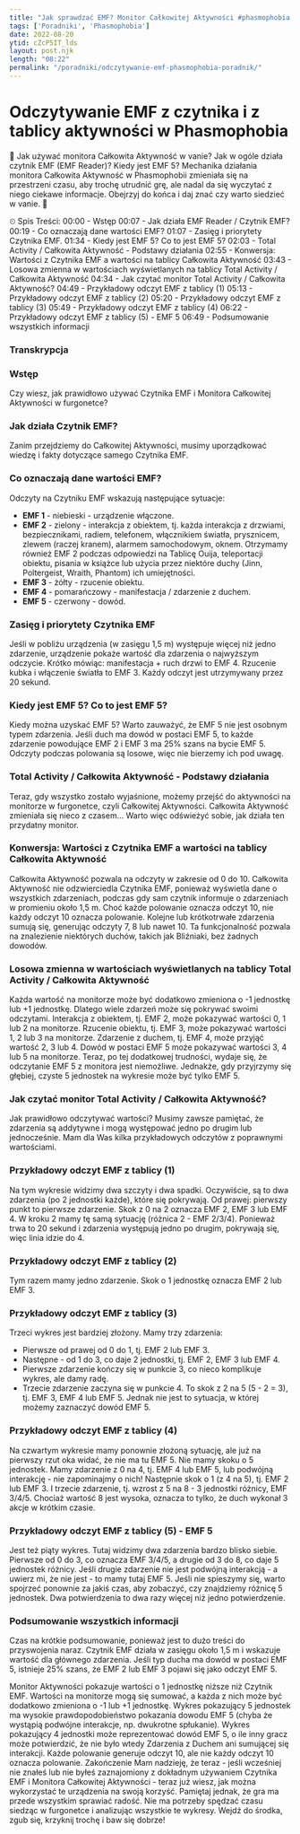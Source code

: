 ```yaml
---
title: "Jak sprawdzać EMF? Monitor Całkowitej Aktywności #phasmophobia #poradnik 2022"
tags: ['Poradniki', 'Phasmophobia']
date: 2022-08-20
ytid: cZcP5IT_lds
layout: post.njk
length: "08:22"
permalink: "/poradniki/odczytywanie-emf-phasmophobia-poradnik/"
---
```


# Odczytywanie EMF z czytnika i z tablicy aktywności w Phasmophobia

👋 Jak używać monitora Całkowita Aktywność w vanie? Jak w ogóle działa czytnik EMF (EMF Reader)? Kiedy jest EMF 5? Mechanika działania monitora Całkowita Aktywność w Phasmophobii zmieniała się na przestrzeni czasu, aby trochę utrudnić grę, ale nadal da się wyczytać z niego ciekawe informacje. Obejrzyj do końca i daj znać czy warto siedzieć w vanie. 🤔


⏲ Spis Treści:
00:00 - Wstęp
00:07 - Jak działa EMF Reader / Czytnik EMF?
00:19 - Co oznaczają dane wartości EMF?
01:07 - Zasięg i priorytety Czytnika EMF.
01:34 - Kiedy jest EMF 5? Co to jest EMF 5?
02:03 - Total Activity / Całkowita Aktywność - Podstawy działania
02:55 - Konwersja: Wartości z Czytnika EMF a wartości na tablicy Całkowita Aktywność
03:43 - Losowa zmienna w wartościach wyświetlanych na tablicy Total Activity / Całkowita Aktywność
04:34 - Jak czytać monitor Total Activity / Całkowita Aktywność?
04:49 - Przykładowy odczyt EMF z tablicy (1)
05:13 - Przykładowy odczyt EMF z tablicy (2)
05:20 - Przykładowy odczyt EMF z tablicy (3)
05:49 - Przykładowy odczyt EMF z tablicy (4)
06:22 - Przykładowy odczyt EMF z tablicy (5) - EMF 5
06:49 - Podsumowanie wszystkich informacji


<h3 id="transkrypcja">Transkrypcja</h3>

### Wstęp
Czy wiesz, jak prawidłowo używać Czytnika EMF i Monitora Całkowitej Aktywności w furgonetce?

### Jak działa Czytnik EMF?
Zanim przejdziemy do Całkowitej Aktywności, musimy uporządkować wiedzę i fakty dotyczące samego Czytnika EMF.

### Co oznaczają dane wartości EMF?
Odczyty na Czytniku EMF wskazują następujące sytuacje:
- **EMF 1** - niebieski - urządzenie włączone.
- **EMF 2** - zielony - interakcja z obiektem, tj. każda interakcja z drzwiami, bezpiecznikami, radiem, telefonem, włącznikiem światła, prysznicem, zlewem (raczej kranem), alarmem samochodowym, oknem. Otrzymamy również EMF 2 podczas odpowiedzi na Tablicę Ouija, teleportacji obiektu, pisania w książce lub użycia przez niektóre duchy (Jinn, Poltergeist, Wraith, Phantom) ich umiejętności.
- **EMF 3** - żółty - rzucenie obiektu.
- **EMF 4** - pomarańczowy - manifestacja / zdarzenie z duchem.
- **EMF 5** - czerwony - dowód.

### Zasięg i priorytety Czytnika EMF
Jeśli w pobliżu urządzenia (w zasięgu 1,5 m) występuje więcej niż jedno zdarzenie, urządzenie pokaże wartość dla zdarzenia o najwyższym odczycie. Krótko mówiąc: manifestacja + ruch drzwi to EMF 4. Rzucenie kubka i włączenie światła to EMF 3. Każdy odczyt jest utrzymywany przez 20 sekund.

### Kiedy jest EMF 5? Co to jest EMF 5?
Kiedy można uzyskać EMF 5? Warto zauważyć, że EMF 5 nie jest osobnym typem zdarzenia. Jeśli duch ma dowód w postaci EMF 5, to każde zdarzenie powodujące EMF 2 i EMF 3 ma 25% szans na bycie EMF 5. Odczyty podczas polowania są losowe, więc nie bierzemy ich pod uwagę.

### Total Activity / Całkowita Aktywność - Podstawy działania
Teraz, gdy wszystko zostało wyjaśnione, możemy przejść do aktywności na monitorze w furgonetce, czyli Całkowitej Aktywności. Całkowita Aktywność zmieniała się nieco z czasem... Warto więc odświeżyć sobie, jak działa ten przydatny monitor.

### Konwersja: Wartości z Czytnika EMF a wartości na tablicy Całkowita Aktywność
Całkowita Aktywność pozwala na odczyty w zakresie od 0 do 10. Całkowita Aktywność nie odzwierciedla Czytnika EMF, ponieważ wyświetla dane o wszystkich zdarzeniach, podczas gdy sam czytnik informuje o zdarzeniach w promieniu około 1,5 m. Choć każde polowanie oznacza odczyt 10, nie każdy odczyt 10 oznacza polowanie. Kolejne lub krótkotrwałe zdarzenia sumują się, generując odczyty 7, 8 lub nawet 10. Ta funkcjonalność pozwala na znalezienie niektórych duchów, takich jak Bliźniaki, bez żadnych dowodów.

### Losowa zmienna w wartościach wyświetlanych na tablicy Total Activity / Całkowita Aktywność
Każda wartość na monitorze może być dodatkowo zmieniona o -1 jednostkę lub +1 jednostkę. Dlatego wiele zdarzeń może się pokrywać swoimi odczytami. Interakcja z obiektem, tj. EMF 2, może pokazywać wartości 0, 1 lub 2 na monitorze. Rzucenie obiektu, tj. EMF 3, może pokazywać wartości 1, 2 lub 3 na monitorze. Zdarzenie z duchem, tj. EMF 4, może przyjąć wartość 2, 3 lub 4. Dowód w postaci EMF 5 może pokazywać wartości 3, 4 lub 5 na monitorze. Teraz, po tej dodatkowej trudności, wydaje się, że odczytanie EMF 5 z monitora jest niemożliwe. Jednakże, gdy przyjrzymy się głębiej, czyste 5 jednostek na wykresie może być tylko EMF 5.

### Jak czytać monitor Total Activity / Całkowita Aktywność?
Jak prawidłowo odczytywać wartości? Musimy zawsze pamiętać, że zdarzenia są addytywne i mogą występować jedno po drugim lub jednocześnie. Mam dla Was kilka przykładowych odczytów z poprawnymi wartościami.

### Przykładowy odczyt EMF z tablicy (1)
Na tym wykresie widzimy dwa szczyty i dwa spadki. Oczywiście, są to dwa zdarzenia (po 2 jednostki każde), które się pokrywają. Od prawej: pierwszy punkt to pierwsze zdarzenie. Skok z 0 na 2 oznacza EMF 2, EMF 3 lub EMF 4. W kroku 2 mamy tę samą sytuację (różnica 2 - EMF 2/3/4). Ponieważ trwa to 20 sekund i zdarzenia występują jedno po drugim, pokrywają się, więc linia idzie do 4.

### Przykładowy odczyt EMF z tablicy (2)
Tym razem mamy jedno zdarzenie. Skok o 1 jednostkę oznacza EMF 2 lub EMF 3.

### Przykładowy odczyt EMF z tablicy (3)
Trzeci wykres jest bardziej złożony. Mamy trzy zdarzenia: 
- Pierwsze od prawej od 0 do 1, tj. EMF 2 lub EMF 3. 
- Następne - od 1 do 3, co daje 2 jednostki, tj. EMF 2, EMF 3 lub EMF 4. 
- Pierwsze zdarzenie kończy się w punkcie 3, co nieco komplikuje wykres, ale damy radę. 
- Trzecie zdarzenie zaczyna się w punkcie 4. To skok z 2 na 5 (5 - 2 = 3), tj. EMF 3, EMF 4 lub EMF 5. Jednak nie jest to sytuacja, w której możemy zaznaczyć dowód EMF 5.

### Przykładowy odczyt EMF z tablicy (4)
Na czwartym wykresie mamy ponownie złożoną sytuację, ale już na pierwszy rzut oka widać, że nie ma tu EMF 5. Nie mamy skoku o 5 jednostek. Mamy zdarzenie z 0 na 4, tj. EMF 4 lub EMF 5, lub podwójną interakcję - nie zapominajmy o nich! Następnie skok o 1 (z 4 na 5), tj. EMF 2 lub EMF 3. I trzecie zdarzenie, tj. wzrost z 5 na 8 - 3 jednostki różnicy, EMF 3/4/5. Chociaż wartość 8 jest wysoka, oznacza to tylko, że duch wykonał 3 akcje w krótkim czasie.

### Przykładowy odczyt EMF z tablicy (5) - EMF 5
Jest też piąty wykres. Tutaj widzimy dwa zdarzenia bardzo blisko siebie. Pierwsze od 0 do 3, co oznacza EMF 3/4/5, a drugie od 3 do 8, co daje 5 jednostek różnicy. Jeśli drugie zdarzenie nie jest podwójną interakcją - a uwierz mi, że nie jest - to mamy tutaj EMF 5. Jeśli nie spieszymy się, warto spojrzeć ponownie za jakiś czas, aby zobaczyć, czy znajdziemy różnicę 5 jednostek. Dwa potwierdzenia to dwa razy więcej niż jedno potwierdzenie.

### Podsumowanie wszystkich informacji
Czas na krótkie podsumowanie, ponieważ jest to dużo treści do przyswojenia naraz. Czytnik EMF działa w zasięgu około 1,5 m i wskazuje wartość dla głównego zdarzenia. Jeśli typ ducha ma dowód w postaci EMF 5, istnieje 25% szans, że EMF 2 lub EMF 3 pojawi się jako odczyt EMF 5.

Monitor Aktywności pokazuje wartości o 1 jednostkę niższe niż Czytnik EMF.
Wartości na monitorze mogą się sumować, a każda z nich może być dodatkowo zmieniona o -1 lub +1 jednostkę.
Wykres pokazujący 5 jednostek ma wysokie prawdopodobieństwo pokazania dowodu EMF 5 (chyba że wystąpią podwójne interakcje, np. dwukrotne spłukanie).
Wykres pokazujący 4 jednostki może reprezentować dowód EMF 5, o ile inny gracz może potwierdzić, że nie było wtedy Zdarzenia z Duchem ani sumującej się interakcji.
Każde polowanie generuje odczyt 10, ale nie każdy odczyt 10 oznacza polowanie.
Zakończenie
Mam nadzieję, że teraz - jeśli wcześniej nie znałeś lub nie byłeś zaznajomiony z dokładnym używaniem Czytnika EMF i Monitora Całkowitej Aktywności - teraz już wiesz, jak można wykorzystać te urządzenia na swoją korzyść. Pamiętaj jednak, że gra ma przede wszystkim sprawiać radość. Nie ma potrzeby spędzać czasu siedząc w furgonetce i analizując wszystkie te wykresy. Wejdź do środka, zgub się, krzyknij trochę i baw się dobrze!